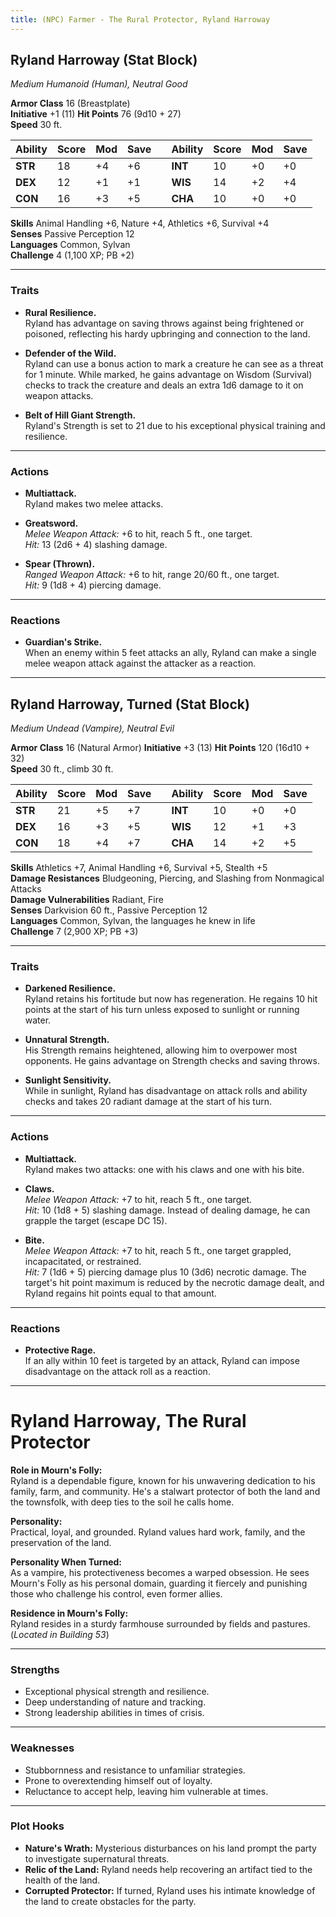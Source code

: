 ```yaml
---
title: (NPC) Farmer - The Rural Protector, Ryland Harroway
---
```


## **Ryland Harroway (Stat Block)**

*Medium Humanoid (Human), Neutral Good*

**Armor Class** 16 (Breastplate)            
**Initiative** +1 (11) 
**Hit Points** 76 (9d10 + 27)  
**Speed** 30 ft.

| Ability | Score | Mod | Save |     | Ability | Score | Mod | Save |
| ------- | ----- | --- | ---- | --- | ------- | ----- | --- | ---- |
| **STR** | 18    | +4  | +6   |     | **INT** | 10    | +0  | +0   |
| **DEX** | 12    | +1  | +1   |     | **WIS** | 14    | +2  | +4   |
| **CON** | 16    | +3  | +5   |     | **CHA** | 10    | +0  | +0   |

**Skills** Animal Handling +6, Nature +4, Athletics +6, Survival +4  
**Senses** Passive Perception 12  
**Languages** Common, Sylvan  
**Challenge** 4 (1,100 XP; PB +2)

---

### **Traits**

- **Rural Resilience.**  
  Ryland has advantage on saving throws against being frightened or poisoned, reflecting his hardy upbringing and connection to the land.

- **Defender of the Wild.**  
  Ryland can use a bonus action to mark a creature he can see as a threat for 1 minute. While marked, he gains advantage on Wisdom (Survival) checks to track the creature and deals an extra 1d6 damage to it on weapon attacks.

- **Belt of Hill Giant Strength.**  
  Ryland's Strength is set to 21 due to his exceptional physical training and resilience.

---

### **Actions**

- **Multiattack.**  
  Ryland makes two melee attacks.

- **Greatsword.**  
  *Melee Weapon Attack:* +6 to hit, reach 5 ft., one target.  
  *Hit:* 13 (2d6 + 4) slashing damage.

- **Spear (Thrown).**  
  *Ranged Weapon Attack:* +6 to hit, range 20/60 ft., one target.  
  *Hit:* 9 (1d8 + 4) piercing damage.

---

### **Reactions**

- **Guardian's Strike.**  
  When an enemy within 5 feet attacks an ally, Ryland can make a single melee weapon attack against the attacker as a reaction.

---

## **Ryland Harroway, Turned (Stat Block)**

*Medium Undead (Vampire), Neutral Evil*

**Armor Class** 16 (Natural Armor)                                 **Initiative** +3 (13)
**Hit Points** 120 (16d10 + 32)  
**Speed** 30 ft., climb 30 ft.

| Ability | Score | Mod | Save |     | Ability | Score | Mod | Save |
| ------- | ----- | --- | ---- | --- | ------- | ----- | --- | ---- |
| **STR** | 21    | +5  | +7   |     | **INT** | 10    | +0  | +0   |
| **DEX** | 16    | +3  | +5   |     | **WIS** | 12    | +1  | +3   |
| **CON** | 18    | +4  | +7   |     | **CHA** | 14    | +2  | +5   |

**Skills** Athletics +7, Animal Handling +6, Survival +5, Stealth +5  
**Damage Resistances** Bludgeoning, Piercing, and Slashing from Nonmagical Attacks  
**Damage Vulnerabilities** Radiant, Fire  
**Senses** Darkvision 60 ft., Passive Perception 12  
**Languages** Common, Sylvan, the languages he knew in life  
**Challenge** 7 (2,900 XP; PB +3)

---

### **Traits**

- **Darkened Resilience.**  
  Ryland retains his fortitude but now has regeneration. He regains 10 hit points at the start of his turn unless exposed to sunlight or running water.

- **Unnatural Strength.**  
  His Strength remains heightened, allowing him to overpower most opponents. He gains advantage on Strength checks and saving throws.

- **Sunlight Sensitivity.**  
  While in sunlight, Ryland has disadvantage on attack rolls and ability checks and takes 20 radiant damage at the start of his turn.

---

### **Actions**

- **Multiattack.**  
  Ryland makes two attacks: one with his claws and one with his bite.

- **Claws.**  
  *Melee Weapon Attack:* +7 to hit, reach 5 ft., one target.  
  *Hit:* 10 (1d8 + 5) slashing damage. Instead of dealing damage, he can grapple the target (escape DC 15).

- **Bite.**  
  *Melee Weapon Attack:* +7 to hit, reach 5 ft., one target grappled, incapacitated, or restrained.  
  *Hit:* 7 (1d6 + 5) piercing damage plus 10 (3d6) necrotic damage. The target's hit point maximum is reduced by the necrotic damage dealt, and Ryland regains hit points equal to that amount.

---

### **Reactions**

- **Protective Rage.**  
  If an ally within 10 feet is targeted by an attack, Ryland can impose disadvantage on the attack roll as a reaction.

---

# **Ryland Harroway, The Rural Protector**

**Role in Mourn's Folly:**  
Ryland is a dependable figure, known for his unwavering dedication to his family, farm, and community. He's a stalwart protector of both the land and the townsfolk, with deep ties to the soil he calls home.

**Personality:**  
Practical, loyal, and grounded. Ryland values hard work, family, and the preservation of the land.

**Personality When Turned:**  
As a vampire, his protectiveness becomes a warped obsession. He sees Mourn's Folly as his personal domain, guarding it fiercely and punishing those who challenge his control, even former allies.

**Residence in Mourn's Folly:**  
Ryland resides in a sturdy farmhouse surrounded by fields and pastures.  
(*Located in Building 53*)

---

### **Strengths**

- Exceptional physical strength and resilience.  
- Deep understanding of nature and tracking.  
- Strong leadership abilities in times of crisis.

---

### **Weaknesses**

- Stubbornness and resistance to unfamiliar strategies.  
- Prone to overextending himself out of loyalty.  
- Reluctance to accept help, leaving him vulnerable at times.

---

### **Plot Hooks**

- **Nature's Wrath:** Mysterious disturbances on his land prompt the party to investigate supernatural threats.  
- **Relic of the Land:** Ryland needs help recovering an artifact tied to the health of the land.  
- **Corrupted Protector:** If turned, Ryland uses his intimate knowledge of the land to create obstacles for the party.
